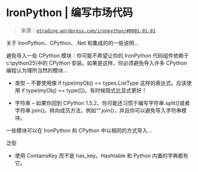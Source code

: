 <!--yml

分类：未分类

日期：2024-05-12 19:45:27

-->

# IronPython | 编写市场代码

> 来源：[`etrading.wordpress.com/ironpython/#0001-01-01`](https://etrading.wordpress.com/ironpython/#0001-01-01)

关于 IronPython、CPython、.Net 和集成的的一些说明…

避免导入一些 CPython 模块：你可能不希望让你的 IronPython 代码组件依赖于 c:\python25\中的 CPython 安装。如果是这样，你必须避免导入许多 CPython 编程认为理所当然的模块…

+   类型 – 不要使用像 if type(myObj) == types.ListType 这样的表达式。应该使用 if type(myObj) == type([])。有时候隐式比显式更好！

+   字符串 – 如果你回到 CPython 1.5.2，你可能还习惯于编写字符串.split()或者字符串.join()。转向成员方法，例如“”.join()，并且你可以避免导入字符串模块。

一些模块可以在 IronPython 和 CPython 中以相同的方式导入…

泛型

+   使用 ContainsKey 而不是 has_key。Hashtable 和 Python 内置的字典都有它。
